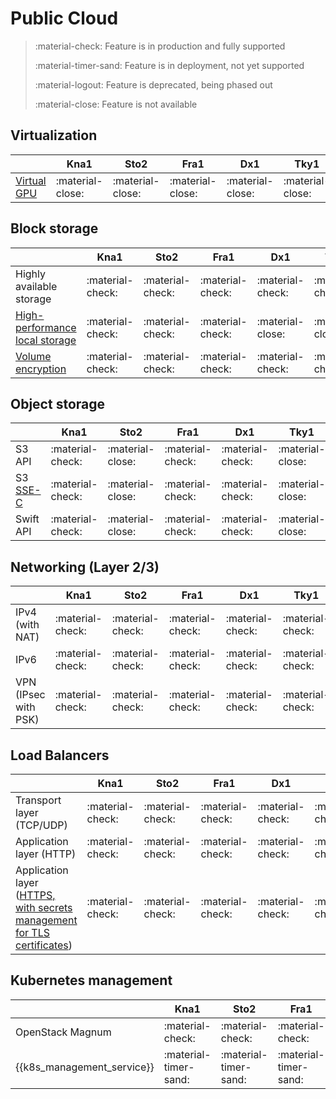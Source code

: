 # Public Cloud

> :material-check: Feature is in production and fully supported
>
> :material-timer-sand: Feature is in deployment, not yet supported
>
> :material-logout: Feature is deprecated, being phased out
>
> :material-close: Feature is not available


## Virtualization
|                                               | Kna1             | Sto2                  | Fra1             | Dx1              | Tky1             |
| -------------                                 | ---------------- | --------------------- | ---------------- | ---------------- | ---------------- |
| [Virtual GPU](../../flavors/#compute-tiers)   | :material-close: | :material-close:      | :material-close: | :material-close: | :material-close: |


## Block storage
|                                                                 | Kna1             | Sto2             | Fra1             | Dx1              | Tky1             |
| ------------------------------                                  | ---------------- | ---------------- | ---------------- | ---------------- | ---------------- |
| Highly available storage                                        | :material-check: | :material-check: | :material-check: | :material-check: | :material-check: |
| [High-performance local storage](../../flavors/#compute-tiers)  | :material-check: | :material-check: | :material-check: | :material-close: | :material-close: |
| [Volume encryption](/howto/openstack/cinder/encrypted-volumes/) | :material-check: | :material-check: | :material-check: | :material-check: | :material-check: |


## Object storage
|                                             | Kna1             | Sto2             | Fra1             | Dx1              | Tky1             |
| ------------------------------              | ---------------- | ---------------- | ---------------- | ---------------- | ---------------- |
| S3 API                                      | :material-check: | :material-close: | :material-check: | :material-check: | :material-close: |
| S3 [SSE-C](/howto/object-storage/s3/sse-c/) | :material-check: | :material-close: | :material-check: | :material-check: | :material-close: |
| Swift API                                   | :material-check: | :material-close: | :material-check: | :material-check: | :material-close: |


## Networking (Layer 2/3)
|                      | Kna1             | Sto2             | Fra1             | Dx1              | Tky1             |
| -------------------- | ---------------- | ---------------- | ---------------- | ---------------- | ---------------- |
| IPv4 (with NAT)      | :material-check: | :material-check: | :material-check: | :material-check: | :material-check: |
| IPv6                 | :material-check: | :material-check: | :material-check: | :material-check: | :material-check: |
| VPN (IPsec with PSK) | :material-check: | :material-check: | :material-check: | :material-check: | :material-check: |


## Load Balancers
|                                                                                                             | Kna1             | Sto2             | Fra1             | Dx1              | Tky1             |
| --------------------------------------------------------------------                                        | ---------------- | ---------------- | ---------------- | ---------------- | ---------------- |
| Transport layer (TCP/UDP)                                                                                   | :material-check: | :material-check: | :material-check: | :material-check: | :material-check: |
| Application layer (HTTP)                                                                                    | :material-check: | :material-check: | :material-check: | :material-check: | :material-check: |
| Application layer ([HTTPS, with secrets management for TLS certificates](/howto/openstack/octavia/tls-lb/)) | :material-check: | :material-check: | :material-check: | :material-check: | :material-check: |


## Kubernetes management
|                            | Kna1                  | Sto2                  | Fra1                  | Dx1              | Tky1             |
| -----------------          | ----------------      | ----------------      | ----------------      | ---------------- | ---------------- |
| OpenStack Magnum           | :material-check:      | :material-check:      | :material-check:      | :material-check: | :material-check: |
| {{k8s_management_service}} | :material-timer-sand: | :material-timer-sand: | :material-timer-sand: | :material-close: | :material-close: |
